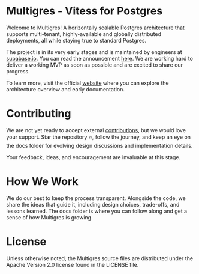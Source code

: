 # Multigres - Vitess for Postgres

Welcome to Multigres! A horizontally scalable Postgres architecture that supports multi-tenant, highly-available and globally distributed deployments, all while staying true to standard Postgres.


The project is in its very early stages and is maintained by engineers at [supabase.io](https://supabase.io). You can read the announcement [here](https://supabase.com/blog/multigres-vitess-for-postgres). We are working hard to deliver a working MVP as soon as possible and are excited to share our progress.

To learn more, visit the official  [website](https://multigres.com/) where you can explore the architecture overview and early documentation.


# Contributing

We are not yet ready to accept external [contributions](https://github.com/multigres/multigres/discussions/6), but we would love your support. Star the repository ⭐, follow the journey, and keep an eye on the docs folder for evolving design discussions and implementation details.

Your feedback, ideas, and encouragement are invaluable at this stage.

# How We Work

We do our best to keep the process transparent. Alongside the code, we share the ideas that guide it, including design choices, trade-offs, and lessons learned. The docs folder is where you can follow along and get a sense of how Multigres is growing.

# License

Unless otherwise noted, the Multigres source files are distributed under the Apache Version 2.0 license found in the LICENSE file.
